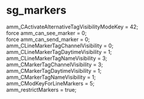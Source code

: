# sg_markers

amm_CActivateAlternativeTagVisibilityModeKey = 42;  
force amm_can_see_marker = 0;  
force amm_can_send_marker = 0;  
amm_CLineMarkerTagChannelVisibility = 0;  
amm_CLineMarkerTagDaytimeVisibility = 1;  
amm_CLineMarkerTagNameVisibility = 3;  
amm_CMarkerTagChannelVisibility = 3;  
amm_CMarkerTagDaytimeVisibility = 1;  
amm_CMarkerTagNameVisibility = 1;  
amm_CModKeyForLineMarkers = 5;  
amm_restrictMarkers = true;  
